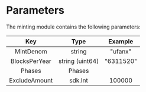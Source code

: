 # **Parameters**

The minting module contains the following parameters:

|      Key       |       Type       |  Example   |
|:-------------: |:---------------: |:---------: |
| MintDenom      | string           | "ufanx"     |
| BlocksPerYear  | string (uint64)  | "6311520"  |
| Phases         | Phases           |            |
| ExcludeAmount  | sdk.Int          | 100000     |
